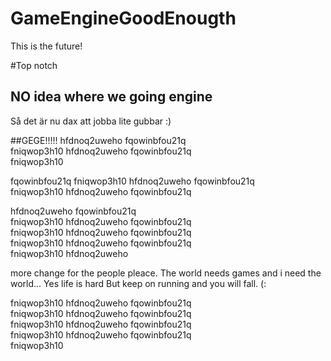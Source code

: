 # GameEngineGoodEnougth

This is the future!

#Top notch

## NO idea where we going engine 

Så det är nu dax att jobba lite gubbar :)

##GEGE!!!!!
 hfdnoq2uweho
 fqowinbfou21q	
 fniqwop3h10 hfdnoq2uweho
 fqowinbfou21q	
 fniqwop3h10
 
  fqowinbfou21q	
 fniqwop3h10 hfdnoq2uweho
 fqowinbfou21q	
 fniqwop3h10 hfdnoq2uweho
 fqowinbfou21q	

 
 hfdnoq2uweho
 fqowinbfou21q	
 fniqwop3h10 hfdnoq2uweho
 fqowinbfou21q	
 fniqwop3h10 hfdnoq2uweho
 fqowinbfou21q	
 fniqwop3h10 hfdnoq2uweho
 fqowinbfou21q	
 fniqwop3h10 hfdnoq2uweho

  more change for the people pleace.
 The world needs games and i need the world... Yes life is hard
 But keep on running and you will fall. (:
  
 fniqwop3h10 hfdnoq2uweho
 fqowinbfou21q	
 fniqwop3h10 hfdnoq2uweho
 fqowinbfou21q	
 fniqwop3h10 hfdnoq2uweho
 fqowinbfou21q	
 fniqwop3h10 hfdnoq2uweho
 fqowinbfou21q	
 fniqwop3h10